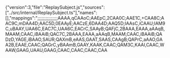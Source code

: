 {"version":3,"file":"ReplaySubject.js","sources":["../src/internal/ReplaySubject.ts"],"names":[],"mappings":";;;;;;;;;;;;;;;AAAA,qCAAoC;AAEpC,2CAA0C;AAE1C,+CAA8C;AAC9C,mDAA4D;AAC5D,0EAAyE;AACzE,6DAA4D;AAQ5D;IAAsC,iCAAU;IAM9C,uBAAY,UAA6C,EAC7C,UAA6C,EACrC,SAAyB;QAFjC,2BAAA,EAAA,aAAqB,MAAM,CAAC,iBAAiB;QAC7C,2BAAA,EAAA,aAAqB,MAAM,CAAC,iBAAiB;QADzD,YAGE,iBAAO,SAUR;QAXmB,eAAS,GAAT,SAAS,CAAgB;QAPrC,aAAO,GAA2B,EAAE,CAAC;QAGrC,yBAAmB,GAAY,KAAK,CAAC;QAM3C,KAAI,CAAC,WAAW,GAAG,UAAU,GAAG,CAAC,CAAC,CAAC,CAA